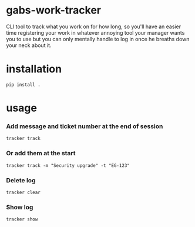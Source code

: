# gabs-work-tracker
CLI tool to track what you work on for how long, so you'll have an easier time registering your work in whatever annoying tool your manager wants you to use but you can only mentally handle to log in once he breaths down your neck about it.

# installation
```
pip install .
```

# usage
### Add message and ticket number at the end of session
```
tracker track
```
### Or add them at the start
```
tracker track -m "Security upgrade" -t "EG-123"
```
### Delete log
```
tracker clear
```
### Show log
```
tracker show
```
